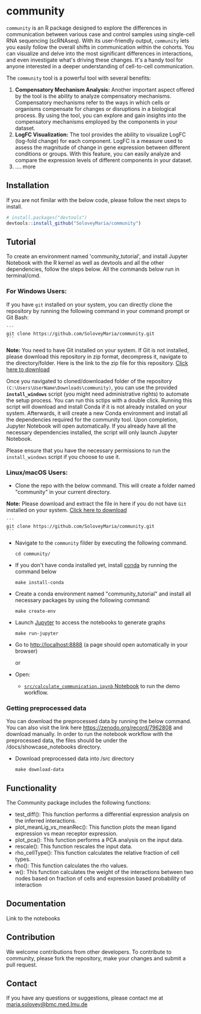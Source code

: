 # community
`community` is an R package designed to explore the differences in communication between various case and control samples using single-cell RNA sequencing (scRNAseq). With its user-friendly output, `community` lets you easily follow the overall shifts in communication within the cohorts. You can visualize and delve into the most significant differences in interactions, and even investigate what's driving these changes. It's a handy tool for anyone interested in a deeper understanding of cell-to-cell communication.

The `community` tool is a powerful tool with several benefits:

1.  **Compensatory Mechanism Analysis:** Another important aspect offered by the tool is the ability to analyze compensatory mechanisms. Compensatory mechanisms refer to the ways in which cells or organisms compensate for changes or disruptions in a biological process. By using the tool, you can explore and gain insights into the compensatory mechanisms employed by the components in your dataset.
2.  **LogFC Visualization:** The tool provides the ability to visualize LogFC (log-fold change) for each component. LogFC is a measure used to assess the magnitude of change in gene expression between different conditions or groups. With this feature, you can easily analyze and compare the expression levels of different components in your dataset.
3.  .... more


## Installation
If you are not fimilar with the below code, please follow the next steps to install.

```r
# install.packages("devtools")
devtools::install_github("SoloveyMaria/community")
```
## Tutorial

To create an environment named 'community_tutorial', and install Jupyter Notebook with the R kernel as well as devtools and all the other dependencies, follow the steps below. All the commands below run in terminal/cmd. 

### For Windows Users:
If you have ```git``` installed on your system, you can directly clone the repository by running the following command in your command prompt or Git Bash:

    ```
    git clone https://github.com/SoloveyMaria/community.git
    ```
**Note:** You need to have Git installed on your system. If Git is not installed, please download this repository in zip format, decompress it, navigate to the directory/folder. Here is the link to the zip file for this repository. [Click here to download](https://github.com/SoloveyMaria/community/archive/refs/heads/main.zip)


Once you navigated to cloned/downloaded folder of the repository `(C:\Users\UserName\Downloads\community)`, you can use the provided **```install_windows```** script (you might need administrative rights) to automate the setup process. You can run this sctips with a double click. Running this script will download and install Conda if it is not already installed on your system. Afterwards, it will create a new Conda environment and install all the dependencies required for the community tool. Upon completion, Jupyter Notebook will open automatically. If you already have all the necessary dependencies installed, the script will only launch Jupyter Notebook.

Please ensure that you have the necessary permissions to run the ```install_windows``` script if you choose to use it.

### Linux/macOS Users:

- Clone the repo with the below command. This will create a folder named "community" in your current directory.

**Note:** Please download and extract the file in here if you do not have `Git` installed on your system. [Click here to download](https://github.com/SoloveyMaria/community/archive/refs/heads/main.zip)   

    ```
    git clone https://github.com/SoloveyMaria/community.git
    ```

- Navigate to the `community` filder by executing the following command.
    ```
    cd community/
    ```
    
- If you don't have conda installed yet, install [conda](https://conda.io/miniconda.html) by running the command below

    ```
    make install-conda
    ```

- Create a conda environment named "community_tutorial" and install all necessary packages by using the following command:

    ```
    make create-env
    ```
- Launch [Jupyter](https://jupyter.org/) to access the notebooks to generate graphs

    ```
    make run-jupyter
    ```

- Go to [http://localhost:8888](http://localhost:8888) (a page should open automatically in your browser) 

    or
    
- Open:
    - [`src/calculate_communication.ipynb` Notebook](http://localhost:8888/notebooks/src/extract_data_from_website.ipynb) to run the demo workflow.
    
### Getting preprocessed data

You can download the preprocessed data by running the below command. You can also visit the link here https://zenodo.org/record/7962808 and download manually. In order to run the notebook workflow with the preprocessed data, the files should be under the /docs/showcase_notebooks directory. 

- Download preprocessed data into /src directory

    ```
    make download-data
    ```
    
    
## Functionality
The Community package includes the following functions:

- test_diff(): This function performs a differential expression analysis on the inferred interactions.
- plot_meanLig_vs_meanRec(): This function plots the mean ligand expression vs mean receptor expression.
- plot_pca(): This function performs a PCA analysis on the input data.
- rescale(): This function rescales the input data.
- rho_cellType(): This function calculates the relative fraction of cell types.
- rho(): This function calculates the rho values.
- w(): This function calculates the weight of the interactions between two nodes based on fraction of cells and expression based probability of interaction

## Documentation

Link to the notebooks

## Contribution

We welcome contributions from other developers. To contribute to community, please fork the repository, make your changes and submit a pull request.

## Contact

If you have any questions or suggestions, please contact me at maria.solovey@bmc.med.lmu.de
